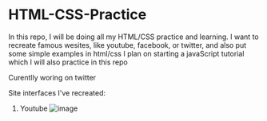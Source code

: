 # HTML-CSS-Practice

In this repo, I will be doing all my HTML/CSS practice and learning. I want to recreate famous wesites, like youtube, facebook, or twitter, and also put some simple examples in html/css
I plan on starting a javaScript tutorial which I will also practice in this repo

Curentlly woring on twitter

Site interfaces I've recreated:
1. Youtube
![image](https://github.com/Jovan11111/HTML-CSS-Practice/assets/75695070/2771e24a-484b-4ae1-a6db-5d628082eeea)
